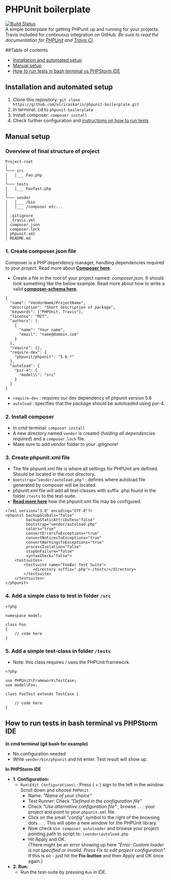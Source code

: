 #  PHPUnit boilerplate
[![Build Status](https://travis-ci.org/ulricaskarin/phpunit-travis.svg?branch=master)](https://travis-ci.org/ulricaskarin/phpunit-travis-boilerplate)  
A simple boilerplate for getting PHPunit up and running for your projects. Travis included for continuous integration on GitHub. _Be sure to read the documentation for [PHPUnit](https://phpunit.de/) and [Travis CI](https://travis-ci.org/)._

##Table of contents
* [Installation and automated setup](#installation-and-automated-setup)
* [Manual setup](#manual-setup)
* [How to run tests in bash terminal vs PHPStorm IDE](#how-to-run-tests-in-bash-terminal-vs-phpstorm-ide)

## Installation and automated setup
1. Clone this repository:  ```git clone https://github.com/ulricaskarin/phpunit-boilerplate.git```  
2. In terminal: cd to ```phpunit-boilerplate```  
3. Install composer: ```composer install```  
4. Check further configuration and [instructions on how to run tests](#how-to-run-tests-in-bash-terminal-vs-phpstorm-ide)

## Manual setup
### Overview of final structure of project
```  
Project-root
│
└─── src
│   │___ Foo.php
│  
└─── tests
│   │___ FooTest.php
│  
└─── vendor
│   │___ /bin
│   │___ /composer etc...
│
│ .gitignore
│ .travis.yml
│ composer.json
│ composer.lock
│ phpunit.xml
│ README.md
```

### 1. Create composer.json file
Composer is a PHP dependency manager, handling dependencies required to your project.
Read more about **[Composer here](http://culttt.com/2013/01/07/what-is-php-composer/)**.  
* Create a file in the root of your project named: _composer.json_. It should look something like
 the below example. Read more about how to write a valid **[composer-schema here](https://getcomposer.org/doc/04-schema.md)**.
```  
{
  "name": "VendorName/ProjectName",
  "description": "Short description of package",
  "keywords": ["PHPUnit, Travis"],
  "license": "MIT",
  "authors": [
    {
      "name": "Your name",
      "email": "name@domain.com"
    }
  ],
  "require": {},
  "require-dev": {
    "phpunit/phpunit": "5.6.*"
  },
  "autoload": {
    "psr-4": {
      "model\\": "src"
    }
  }
}
```
* ```require-dev``` : requires our dev dependency of phpunit version 5.6
* ```autoload``` : specifies that the package should be autoloaded using psr-4.

### 2. Install composer
* In cmd terminal: ```composer install```  
* A new directory named ```vendor``` is created (_holding all dependencies required_) and a ```composer.lock``` file. 
* Make sure to add vendor folder to your .gitignore!

### 3. Create phpunit.xml file
* The file phpunit.xml file is where all settings for PHPUnit are defined. Should be located in the root directory. 
* ```bootstrap="vendor/autoload.php"``` : defines where autoload file generated by composer will be located.
* phpunit.xml file will add all test-classes with suffix .php found in the folder ```/tests``` to the test-suite.
* **[Read more here](https://phpunit.de/manual/current/en/appendixes.configuration.html)** how the phpunit.xml file may be configured.
```
<?xml version="1.0" encoding="UTF-8"?>
<phpunit backupGlobals="false"
         backupStaticAttributes="false"
         bootstrap="vendor/autoload.php"
         colors="true"
         convertErrorsToExceptions="true"
         convertNoticesToExceptions="true"
         convertWarningsToExceptions="true"
         processIsolation="false"
         stopOnFailure="false"
         syntaxCheck="false">
    <testsuites>
        <testsuite name="FooBar Test Suite">
            <directory suffix=".php">./tests/</directory>
        </testsuite>
    </testsuites>
</phpunit>
```

### 4. Add a simple class to test in folder ```/src``` 
```
<?php

namespace model;

class Foo
{
    // code here
}
```

### 5. Add a simple test-class in folder ```/tests```
* Note: this class requires / uses the PHPUnit framework.
```
<?php

use PHPUnit\Framework\TestCase;
use model\Foo;

class FooTest extends TestCase {

    // code here
}
```

## How to run tests in bash terminal vs PHPStorm IDE
**In cmd terminal (git bash for example)**  
* No configuration needed
* Write ```vendor/bin/phpunit``` and hit enter. Test result will show up.

**In PHPStorm IDE**  
* **1. Configuration:**
    * ```Run\Edit Configurations\``` : Press ( + ) sign to the left in the window. Scroll down and choose ```PHPUnit```
        * Name: _"Name of your choice"_
        * Test Runner: Check _"Defined in the configuration file"_
        * Check _"Use alternative configuration file"_  , browse ```...``` your project and point to your ```phpunit.xml``` file.
        * Click on the small _"config"_ symbol to the right of the browsing dots ```...``` This will open a new window for the PHPUnit
        library. 
        * Now check ```Use composer autoloader``` and browse your project pointing path to script to: ```\vendor\autoload.php```
        * Hit Apply and OK.  
        (There might be an error showing up here _"Error: Custom loader is not specified or invalid. Press Fix to edit project configuration"._       
        If this is so - just hit the **Fix-button** and then Apply and OK once again.)  
* **2. Run:**  
    * Run the test-suite by pressing ```Run``` in IDE.


